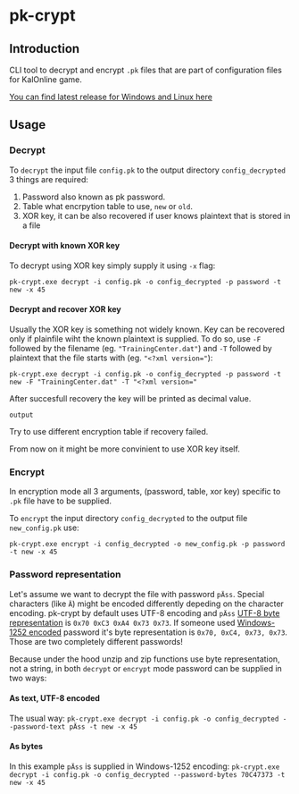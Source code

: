 # pk-crypt

## Introduction

CLI tool to decrypt and encrypt `.pk` files that are part of configuration files for KalOnline game.

[You can find latest release for Windows and Linux here](https://github.com/KaDw/pk-crypt-rs/releases/latest)

## Usage

### Decrypt

To `decrypt` the input file `config.pk` to the output directory `config_decrypted` 3 things are required:

1. Password also known as pk password.
2. Table what encrpytion table to use, `new` or `old`.
3. XOR key, it can be also recovered if user knows plaintext that is stored in a file

#### Decrypt with known XOR key

To decrypt using XOR key simply supply it using `-x` flag:

`pk-crypt.exe decrypt -i config.pk -o config_decrypted -p password -t new -x 45`

#### Decrypt and recover XOR key

Usually the XOR key is something not widely known. Key can be recovered only if plainfile wiht the known plaintext is supplied. To do so, use  `-F` followed by the filename (eg. `"TrainingCenter.dat"`) and  `-T` followed by plaintext that the file starts with (eg. `"<?xml version="`):

`pk-crypt.exe decrypt -i config.pk -o config_decrypted -p password -t new -F "TrainingCenter.dat" -T "<?xml version="`

After succesfull recovery the key will be printed as decimal value.

```
output
```

Try to use different encryption table if recovery failed.

From now on it might be more convinient to use XOR key itself.

### Encrypt

In encryption mode all 3 arguments, (password, table, xor key) specific to `.pk` file have to be supplied.

To `encrypt` the input directory `config_decrypted` to the output file `new_config.pk` use:

`pk-crypt.exe encrypt -i config_decrypted -o new_config.pk -p password -t new -x 45`

### Password representation

Let's assume we want to decrypt the file with password `pÄss`. Special characters (like `Ä`) might be encoded differently depeding on the character encoding. pk-crypt by default uses UTF-8 encoding and `pÄss` [UTF-8 byte representation](https://dencode.com/string/hex?v=p%C3%84ss&oe=UTF-8&nl=crlf&separator-each=1B&case=upper) is `0x70 0xC3 0xA4 0x73 0x73`. If someone used [Windows-1252 encoded](https://dencode.com/string/hex?v=p%C3%84ss&oe=windows-1252&nl=crlf&separator-each=1B&case=upper) password it's byte representation is `0x70, 0xC4, 0x73, 0x73`. Those are two completely different passwords!

Because under the hood unzip and zip functions use byte representation, not a string, in both `decrypt` or `encrypt` mode password can be supplied in two ways:

#### As text, UTF-8 encoded

The usual way:
`pk-crypt.exe decrypt -i config.pk -o config_decrypted --password-text pÄss -t new -x 45`

#### As bytes

In this example `pÄss` is supplied in Windows-1252 encoding:
`pk-crypt.exe decrypt -i config.pk -o config_decrypted --password-bytes 70C47373 -t new -x 45`
